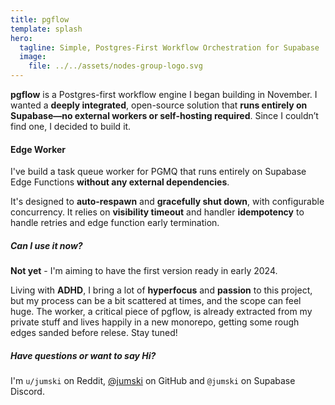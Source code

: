 ```yaml
---
title: pgflow
template: splash
hero:
  tagline: Simple, Postgres-First Workflow Orchestration for Supabase
  image:
    file: ../../assets/nodes-group-logo.svg
---
```


**pgflow** is a Postgres-first workflow engine I began building in November. I wanted a **deeply integrated**, open-source solution that **runs entirely on Supabase—no external workers or self-hosting required**. Since I couldn’t find one, I decided to build it.

#### Edge Worker

I've build a task queue worker for PGMQ that runs entirely on Supabase Edge Functions
**without any external dependencies**.

It's designed to **auto-respawn** and **gracefully shut down**, with configurable concurrency. It relies on **visibility timeout** and handler **idempotency** to handle retries and edge function early termination.

##### Can I use it now?

**Not yet** - I'm aiming to have the first version ready in early 2024.

Living with **ADHD**, I bring a lot of **hyperfocus** and **passion** to this project, but my process can be a bit scattered at times, and the scope can feel huge.
The worker, a critical piece of pgflow, is already extracted from my private stuff and lives happily in a new monorepo, getting some rough edges sanded before relese. Stay tuned!

##### Have questions or want to say Hi?

I'm `u/jumski` on Reddit, [@jumski](https://github.com/jumski) on GitHub and `@jumski` on Supabase Discord.
